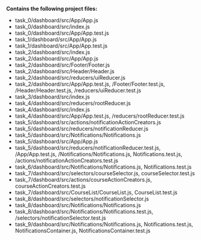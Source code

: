 __Contains the following project files:__  
* task_0/dashboard/src/App/App.js  
* task_0/dashboard/src/index.js  
* task_0/dashboard/src/App/App.test.js  
* task_1/dashboard/src/App/App.js  
* task_1/dashboard/src/App/App.test.js  
* task_2/dashboard/src/index.js  
* task_2/dashboard/src/App/App.js  
* task_2/dashboard/src/Footer/Footer.js  
* task_2/dashboard/src/Header/Header.js  
* task_2/dashboard/src/reducers/uiReducer.js  
* task_2/dashboard/src/App/App.test.js, /Footer/Footer.test.js, /Header/Header.test.js, /reducers/uiReducer.test.js  
* task_3/dashboard/src/index.js  
* task_4/dashboard/src/reducers/rootReducer.js  
* task_4/dashboard/src/index.js  
* task_4/dashboard/src/App/App.test.js, /reducers/rootReducer.test.js  
* task_5/dashboard/src/actions/notificationActionCreators.js  
* task_5/dashboard/src/reducers/notificationReducer.js  
* task_5/dashboard/src/Notifications/Notifications.js  
* task_5/dashboard/src/App/App.js  
* task_5/dashboard/src/reducers/notificationReducer.test.js, /App/App.test.js, /Notifications/Notifications.js, Notifications.test.js, /actions/notificationActionCreators.test.js  
* task_6/dashboard/src/Notifications/Notifications.js, Notifications.test.js  
* task_7/dashboard/src/selectors/courseSelector.js, courseSelector.test.js  
* task_7/dashboard/src/actions/courseActionCreators.js, courseActionCreators.test.js  
* task_7/dashboard/src/CourseList/CourseList.js, CourseList.test.js  
* task_8/dashboard/src/selectors/notificationSelector.js  
* task_8/dashboard/src/Notifications/Notifications.js  
* task_8/dashboard/src/Notifications/Notifications.test.js, /selectors/notificationSelector.test.js  
* task_9/dashboard/src/Notifications/Notifications.js, Notifications.test.js, NotificationsContainer.js, NotificationsContainer.test.js